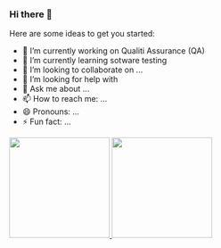### Hi there 👋
<div>

Here are some ideas to get you started:

- 🔭 I’m currently working on Qualiti Assurance (QA)
- 🌱 I’m currently learning sotware testing
- 👯 I’m looking to collaborate on ...
- 🤔 I’m looking for help with 
- 💬 Ask me about ...
- 📫 How to reach me: ...
- 😄 Pronouns: ...
- ⚡ Fun fact: ...
<div>
<div>
<a href="https://www.linkedin.com/in/julialyraramalho/">
<img height="180em" src="https://github-readme-stats.vercel.app/api?username=julialyramalho&show_icons=true&theme=dracula&include_all_commits=true&count_private=true"/>
<img height="180em" src="https://github-readme-stats.vercel.app/api/top-langs/?username=julialyramalho&layout=compact&langs_count=7&theme=dracula"/>
</div>
